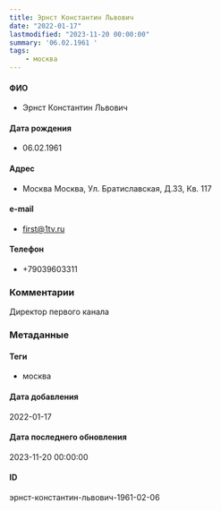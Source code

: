 ```yaml
---
title: Эрнст Константин Львович
date: "2022-01-17"
lastmodified: "2023-11-20 00:00:00"
summary: '06.02.1961 '
tags: 
    - москва
---
```

<!--# pp1-->
<!--## Фигурант-->
<!--### Личные данные-->
#### ФИО
- Эрнст Константин Львович
#### Дата рождения
- 06.02.1961
#### Адрес
- Москва Москва, Ул. Братиславская, Д.33, Кв. 117
#### e-mail
- first@1tv.ru
#### Телефон
- +79039603311
### Комментарии
Директор первого канала
### Метаданные
#### Теги
- москва
#### Дата добавления
2022-01-17
#### Дата последнего обновления
2023-11-20 00:00:00
#### ID
эрнст-константин-львович-1961-02-06
<!--## END;-->

